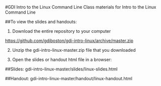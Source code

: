 #GDI Intro to the Linux Command Line
Class materials for Intro to the Linux Command Line

##To view the slides and handouts:

1. Download the entire repository to your computer 

https://github.com/gdiboston/gdi-intro-linux/archive/master.zip

2. Unzip the gdi-intro-linux-master.zip file that you downloaded

3. Open the slides or handout html file in a browser:

##Slides:
gdi-intro-linux-master/slides/linux-slides.html

##Handout:
gdi-intro-linux-master/handout/linux-handout.html
